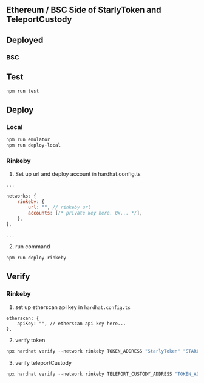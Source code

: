 ## Ethereum / BSC Side of StarlyToken and TeleportCustody

## Deployed

### BSC

## Test

```sh
npm run test
```

## Deploy

### Local

```sh
npm run emulator
npm run deploy-local
```

### Rinkeby

1. Set up url and deploy account in hardhat.config.ts

```js
...

networks: {
	rinkeby: {
		url: "", // rinkeby url
		accounts: [/* private key here. 0x... */],
	},
},

...
```

2. run command

```sh
npm run deploy-rinkeby
```

## Verify

### Rinkeby

1. set up etherscan api key in `hardhat.config.ts`

```
etherscan: {
	apiKey: "", // etherscan api key here...
},
```

2. verify token

```js
npx hardhat verify --network rinkeby TOKEN_ADDRESS "StarlyToken" "STARLY" 8
```

3. verify teleportCustody

```js
npx hardhat verify --network rinkeby TELEPORT_CUSTODY_ADDRESS "TOKEN_ADDRESS"
```

